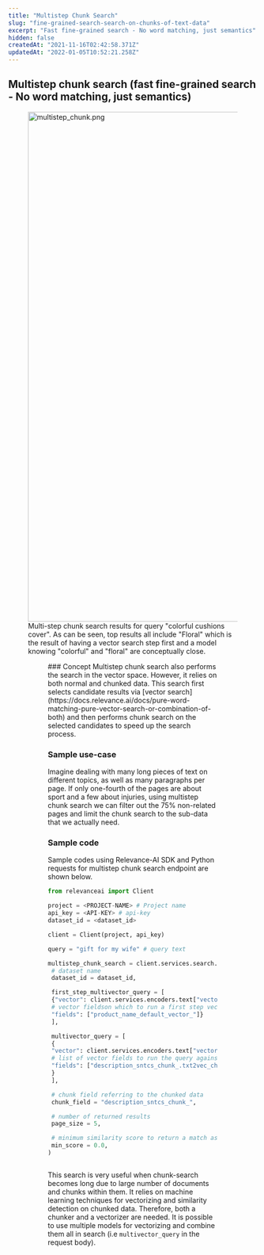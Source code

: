 ```yaml
---
title: "Multistep Chunk Search"
slug: "fine-grained-search-search-on-chunks-of-text-data"
excerpt: "Fast fine-grained search - No word matching, just semantics"
hidden: false
createdAt: "2021-11-16T02:42:58.371Z"
updatedAt: "2022-01-05T10:52:21.258Z"
---
```

## Multistep chunk search (fast fine-grained search - No word matching, just semantics)
<figure>
<img src="https://files.readme.io/324f83f-multistep_chunk.png" width="1029" alt="multistep_chunk.png" />
<figcaption>Multi-step chunk search results for query "colorful cushions cover". As can be seen, top results all include "Floral" which is the result of having a vector search step first and a model knowing "colorful" and "floral" are conceptually close.</figcaption>
<figure>
### Concept
Multistep chunk search also performs the search in the vector space. However, it relies on both normal and chunked data.  This search first selects candidate results via [vector search](https://docs.relevance.ai/docs/pure-word-matching-pure-vector-search-or-combination-of-both) and then performs chunk search on the selected candidates to speed up the search process.

### Sample use-case
Imagine dealing with many long pieces of text on different topics, as well as many paragraphs per page. If only one-fourth of the pages are about sport and a few about injuries, using multistep chunk search we can filter out the 75% non-related pages and limit the chunk search to the sub-data that we actually need.

### Sample code
Sample codes using Relevance-AI SDK and Python requests for multistep chunk search endpoint are shown below.
```python Python (SDK)
from relevanceai import Client

project = <PROJECT-NAME> # Project name
api_key = <API-KEY> # api-key
dataset_id = <dataset_id>

client = Client(project, api_key)

query = "gift for my wife" # query text

multistep_chunk_search = client.services.search.multistep_chunk(
 # dataset name
 dataset_id = dataset_id,

 first_step_multivector_query = [
 {"vector": client.services.encoders.text["vector"],
 # vector fieldson which to run a first step vector search
 "fields": ["product_name_default_vector_"]}
 ],

 multivector_query = [
 {
 "vector": client.services.encoders.text["vector"],
 # list of vector fields to run the query against in the second step
 "fields": ["description_sntcs_chunk_.txt2vec_chunkvector_"],
 }
 ],

 # chunk field referring to the chunked data
 chunk_field = "description_sntcs_chunk_",

 # number of returned results
 page_size = 5,

 # minimum similarity score to return a match as a result
 min_score = 0.0,
)
```
```python
```
This search is very useful when chunk-search becomes long due to large number of documents and chunks within them. It relies on machine learning techniques for vectorizing and similarity detection on chunked data. Therefore, both a chunker and a vectorizer are needed. It is possible to use multiple models for vectorizing and combine them all in search (i.e `multivector_query` in the request body).
